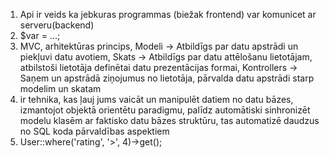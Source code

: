 1) Api ir veids ka jebkuras programmas (biežak frontend) var komunicet ar serveru(backend)
2) $var = ...;
3) MVC, arhitektūras princips, Modeli -> Atbildīgs par datu apstrādi un piekļuvi datu avotiem,  Skats ->  Atbildīgs par datu attēlošanu lietotājam, atbilstoši lietotāja definētai datu prezentācijas formai, Kontrollers -> Saņem un apstrādā ziņojumus no lietotāja, pārvalda datu apstrādi starp modelim un skatam
4) ir tehnika, kas ļauj jums vaicāt un manipulēt datiem no datu bāzes, izmantojot objektā orientētu paradigmu, palīdz automātiski sinhronizēt modelu klasēm ar faktisko datu bāzes struktūru,  tas automatizē daudzus no SQL koda pārvaldības aspektiem
5) User::where('rating', '>',  4)->get();